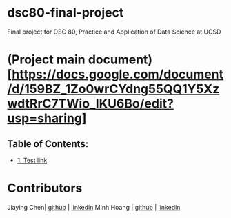 # dsc80-final-project
Final project for DSC 80, Practice and Application of Data Science at UCSD


# (Project main document)[https://docs.google.com/document/d/159BZ_1Zo0wrCYdng55QQ1Y5XzwdtRrC7TWio_lKU6Bo/edit?usp=sharing]




## Table of Contents:

- [1. Test link](https://github.com/rcwoshimao/dsc80-final-project/blob/main/README.md#)

# Contributors 
Jiaying Chen| [github](https://github.com/rcwoshimao) | [linkedin](https://www.linkedin.com/in/jiaying-chen01/)
Minh Hoang | [github](https://github.com/thekingofrice) | [linkedin](https://www.linkedin.com/in/duc-minh-hoang-711029296/)


